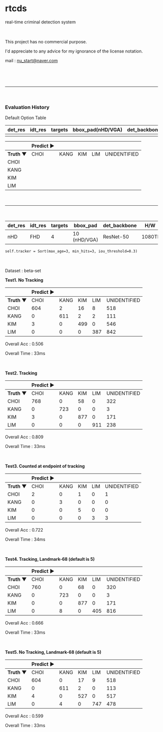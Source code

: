 # rtcds
real-time criminal detection system

　

This project has no commercial purpose.

I'd appreciate to any advice for my ignorance of the license notation.

mail : nu_start@naver.com

　
------





------

　

### Evaluation History

Default Option Table

| det_res | idt_res | targets | bbox_pad(nHD/VGA) | det_backbone | H/W  | OS   |
| ------- | ------- | ------- | ----------------- | ------------ | ---- | ---- |
|         |         |         |                   |              |      |      |

|             | Predict ▶ |      |      |      |              |
| ----------- | --------- | ---- | ---- | ---- | ------------ |
| **Truth ▼** | CHOI      | KANG | KIM  | LIM  | UNIDENTIFIED |
| CHOI        |           |      |      |      |              |
| KANG        |           |      |      |      |              |
| KIM         |           |      |      |      |              |
| LIM         |           |      |      |      |              |

　

------

　

| det_res | idt_res | targets | bbox_pad     | det_backbone | H/W    | OS   |
| ------- | ------- | ------- | ------------ | ------------ | ------ | ---- |
| nHD     | FHD     | 4       | 10 (nHD/VGA) | ResNet-50    | 1080TI | Win  |

```
self.tracker = Sort(max_age=3, min_hits=3, iou_threshold=0.3)
```

　

Dataset : beta-set

**Test1. No Tracking**

|             | Predict ▶ |      |      |      |              |
| ----------- | --------- | ---- | ---- | ---- | ------------ |
| **Truth ▼** | CHOI      | KANG | KIM  | LIM  | UNIDENTIFIED |
| CHOI        | 604       | 2    | 16   | 8    | 518          |
| KANG        | 0         | 611  | 2    | 2    | 111          |
| KIM         | 3         | 0    | 499  | 0    | 546          |
| LIM         | 0         | 0    | 0    | 387  | 842          |

Overall Acc : 0.506

Overall Time : 33ms

　

**Test2. Tracking**

|             | Predict ▶ |      |      |      |              |
| ----------- | --------- | ---- | ---- | ---- | ------------ |
| **Truth ▼** | CHOI      | KANG | KIM  | LIM  | UNIDENTIFIED |
| CHOI        | 768       | 0    | 58   | 0    | 322          |
| KANG        | 0         | 723  | 0    | 0    | 3            |
| KIM         | 3         | 0    | 877  | 0    | 171          |
| LIM         | 0         | 0    | 0    | 911  | 238          |

Overall Acc : 0.809

Overall Time : 33ms

　

**Test3. Counted at endpoint of tracking**

|             | Predict ▶ |      |      |      |              |
| ----------- | --------- | ---- | ---- | ---- | ------------ |
| **Truth ▼** | CHOI      | KANG | KIM  | LIM  | UNIDENTIFIED |
| CHOI        | 2         | 0    | 1    | 0    | 1            |
| KANG        | 0         | 3    | 0    | 0    | 0            |
| KIM         | 0         | 0    | 5    | 0    | 0            |
| LIM         | 0         | 0    | 0    | 3    | 3            |

Overall Acc : 0.722

Overall Time : 34ms

　

**Test4. Tracking, Landmark-68 (default is 5)**

|             | Predict ▶ |      |      |      |              |
| ----------- | --------- | ---- | ---- | ---- | ------------ |
| **Truth ▼** | CHOI      | KANG | KIM  | LIM  | UNIDENTIFIED |
| CHOI        | 760       | 0    | 68   | 0    | 320          |
| KANG        | 0         | 723  | 0    | 0    | 3            |
| KIM         | 0         | 0    | 877  | 0    | 171          |
| LIM         | 0         | 8    | 0    | 405  | 816          |

Overall Acc : 0.666

Overall Time : 33ms

　

**Test5. No Tracking, Landmark-68 (default is 5)**

|             | Predict ▶ |      |      |      |              |
| ----------- | --------- | ---- | ---- | ---- | ------------ |
| **Truth ▼** | CHOI      | KANG | KIM  | LIM  | UNIDENTIFIED |
| CHOI        | 604       | 0    | 17   | 9    | 518          |
| KANG        | 0         | 611  | 2    | 0    | 113          |
| KIM         | 4         | 0    | 527  | 0    | 517          |
| LIM         | 0         | 4    | 0    | 747  | 478          |

Overall Acc : 0.599

Overall Time : 33ms

　
